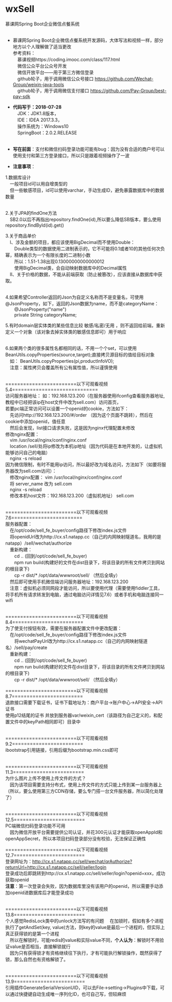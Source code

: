 # wxSell
慕课网Spring Boot企业微信点餐系统<br/><br/>
 
- 慕课网Spring Boot企业微信点餐系统开发源码，大体写法和视频一样，部分地方以个人理解做了适当更改<br/>
 参考资料：<br/>
&emsp;慕课视频https://coding.imooc.com/class/117.html<br/>
&emsp;微信公众平台公众号开发<br/>
&emsp;微信开放平台——用于第三方微信登录<br/>
&emsp;github轮子，用于调用微信公众号接口 https://github.com/Wechat-Group/weixin-java-tools<br/>
&emsp;github轮子，用于调用微信支付接口 https://github.com/Pay-Group/best-pay-sdk<br/>
 
- **代码写于：2018-07-28**<br/>
   &emsp;JDK：JDK1.8版本，<br/>
   &emsp;IDE：IDEA 2017.3.3，<br/>
   &emsp;操作系统为：Windows10<br/>
   &emsp;SpringBoot：2.0.2.RELEASE<br/><br/>
   
- **写在前面**：支付和微信扫码登录功能可能有bug：因为没有合适的商户号可以使用支付和第三方登录接口，所以只是跟着视频操作了一波<br/>
 
- **注意事项**：<br/>

1.数据库设计<br/>
&emsp;一般项目id可以用自增类型的<br/>
&emsp;但一些敏感项目，id可以使用varchar，手动生成ID，避免暴露数据库中的数据数量<br/><br/>
  
2.关于JPA的findOne方法<br/>
&emsp;SB2.0以后不再指出repository.findOne(id),所以要么降低SB版本，要么使用repository.findById(id).get()<br/>
	
3.关于商品单价<br/>
&emsp;I、涉及金额的项目，都应该使用BigDecimal而不使用Double：<br/>
&emsp;&emsp;Double类型的数据使用二进制表示的，它不可能将0.1或者10的其他任何次负幂，精确表示为一个有限长度的二进制小数<br/>
&emsp;&emsp;所以：1.51-1.38出现0.13000000000000012<br/>
&emsp;&emsp;使用BigDecimal类，会自动映射数据库中的Decimal属性<br/>
&emsp;II、关于价格的数据，不能从前端获取（防止被篡改），应该直接从数据库中获取。<br/><br/>
		
4.如果希望Controller返回的Json为自定义名称而不是变量名，可使用@JsonProperty，如下，返回的Json数据为name，而不是categoryName：<br/>
&emsp;&emsp;@JsonProperty("name")<br/>
&emsp;&emsp;private String categoryName;<br/>
	
5.有时domain层实体类的某些信息比较 敏感/私密/无用 ，则不返回给前端，重新定义一个对象（该对象去掉实体类的敏感信息即可）用于响应<br/><br/>

6.如果两个类的很多属性名都相同的话，不用一个个set，可以使用 BeanUtils.copyProperties(source,target);直接拷贝源目标的值给目标对象<br/>
&emsp;如： BeanUtils.copyProperties(pi,productInfoVO);<br/>
&emsp;注意：属性拷贝会覆盖所有公有属性值，所以谨慎使用<br/><br/>



========================以下可观看视频5.4=============================<br/>
访问服务器地址： 如：192.168.123.200（在服务器使用ifconfig查看服务器地址,教程中已经把该ip在host文件中改为sell.com）访问首页，<br/>
若要pc端正常访问可以设置一个openid的cookie，方法如下：<br/>
&emsp;先访问http://192.168.123.200/#/order （因为这个页面不跳转），然后在cookie中添加openid，值任意<br/>
&emsp;然后会发现，list接口请求失败，这是因为nginx代理配置未修改<br/>
修改nginx配置：<br/>
&emsp;vim /usr/local/nginx/conf/nginx.conf<br/>
&emsp;location /sell/处将ip修改为本机ip地址（因为代码是在本地开发的，让虚拟机能够访问自己的电脑）<br/>
&emsp;nginx -s reload<br/>
因为微信限制，有时不能用ip访问，所以最好改为域名访问，方法如下（如要将服务器改为sell.com访问）：<br/>
&emsp;修改nginx配置： vim /usr/local/nginx/conf/nginx.conf<br/>
&emsp;将 server_name 改为 sell.com<br/>
&emsp;nginx -s reload<br/>
&emsp;修改本机host文件：192.168.123.200（虚拟机地址） sell.com<br/><br/>

========================以下可观看视频7.6========================<br/>
服务器配置：<br/>
&emsp;在/opt/code/sell_fe_buyer/config路径下修改index.js文件<br/>
&emsp;将openidUrl改为http://cx.s1.natapp.cc（自己的内网映射隧道名，我用的是natapp）/sell/wechat/authorize<br/>
&emsp;重新构建：<br/>
&emsp;&emsp;cd .. (回到/opt/code/sell_fe_buyer)<br/>
&emsp;&emsp;npm run build(构建好的文件在dist目录下，将该目录的所有文件拷贝到网站的根目录下)<br/>
&emsp;&emsp;cp -r dist/* /opt/data/wwwroot/sell/ （然后全填y）<br/>
&emsp;然后即可使用手机微信端访问服务器地址：192.168.123.200<br/>
&emsp;注意：虚拟机必须同网段才能访问，所以要使用代理（需要使用fiddler工具，将手机所有请求转发到电脑，通过电脑访问详情见7.6）或者手机和电脑连接同一wifi<br/><br/>

========================以下可观看视频8.4========================<br/>
为了使支付按钮有效，需要在服务器配置文件中更改配置：<br/>
&emsp;在/opt/code/sell_fe_buyer/config路径下修改index.js文件<br/>
&emsp;&emsp;将wechatPayUrl改为http://cx.s1.natapp.cc（自己的内网映射隧道名）/sell/pay/create<br/>
&emsp;重新构建：<br/>
&emsp;&emsp;cd .. (回到/opt/code/sell_fe_buyer)<br/>
&emsp;&emsp;npm run build(构建好的文件在dist目录下，将该目录的所有文件拷贝到网站的根目录下)<br/>
&emsp;&emsp;cp -r dist/* /opt/data/wwwroot/sell/ （然后全填y）<br/>

========================以下可观看视频8.7========================<br/>
退款接口需要下载证书，证书下载地址为：商户平台->账户中心->API安全->API证书<br/>
使用p12结尾的证书 并放到服务器var/weixin_cert（该路径为自己定义的，和配置文件中的keyPath相同即可）目录中<br/><br/>

========================以下可观看视频9.2========================<br/>
ibootstrap引用链接，引用后缀为bootstrap.min.css即可<br/><br/>

========================以下可观看视频11.3========================<br/>
为什么图片上传不使用上传文件的方式？<br/>
&emsp;因为该项目需要支持分布式，使用上传文件的方式只能上传到某一台服务器上（所以，要么使用第三方CDN存储，要么专门搭一台文件服务器，所以简化处理了）<br/><br/>

========================以下可观看视频12.5========================<br/>
PC端微信扫码登录功能不可用<br/>
&emsp;因为微信开放平台需要提供公司认证，并花300元认证才能获取openAppId和openAppSecret，所以本项目扫码登录部分没有校验，无法保证正确性<br/>

========================以下可观看视频12.7========================<br/>
登录网址为：http://cx.s1.natapp.cc/sell/wechat/qrAuthorize?returnUrl=http://cx.s1.natapp.cc/sell/seller/login<br/>
登录成功后即跳转到http://cx.s1.natapp.cc/sell/seller/login?openid=xxx，成功获取openid<br/>
**注意**：第一次登录会失败，因为数据库里没有该用户的openid，所以需要手动添加openid进数据库后才能登录成功<br/><br/>

========================以下可观看视频13.8========================<br/>
个人感觉RedisLock类中的unlock方法写的有问题
&emsp;在加锁时，假如有多个进程执行了getAndSet(key, value)方法，则key的value是最后一个进程的，但实际上真正获得锁的是第一个进程<br/>
&emsp;所以在解锁时，可能redis的value和实际value不同，**个人认为**：解锁时不用验证value是否相当，直接解锁就行<br/>
&emsp;因为只有获得锁才有资格继续往下执行，才有可能执行解锁操作，既然获得了锁，那么自然也有资格解锁了。<br/><br/>

========================以下可观看视频13.9========================<br/>
引用插件GenerateSerialVersionUID，可以去File->setting->Plugins中下载，可以通过快捷键自动生成唯一序列化ID，也可自己写，但较麻烦<br/>